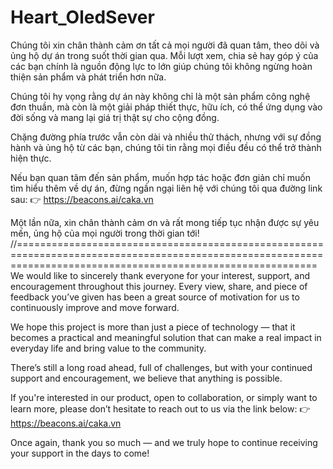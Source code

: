 # Heart_OledSever

Chúng tôi xin chân thành cảm ơn tất cả mọi người đã quan tâm, theo dõi và ủng hộ dự án trong suốt thời gian qua. Mỗi lượt xem, chia sẻ hay góp ý của các bạn chính là nguồn động lực to lớn giúp chúng tôi không ngừng hoàn thiện sản phẩm và phát triển hơn nữa.

Chúng tôi hy vọng rằng dự án này không chỉ là một sản phẩm công nghệ đơn thuần, mà còn là một giải pháp thiết thực, hữu ích, có thể ứng dụng vào đời sống và mang lại giá trị thật sự cho cộng đồng.

Chặng đường phía trước vẫn còn dài và nhiều thử thách, nhưng với sự đồng hành và ủng hộ từ các bạn, chúng tôi tin rằng mọi điều đều có thể trở thành hiện thực.

Nếu bạn quan tâm đến sản phẩm, muốn hợp tác hoặc đơn giản chỉ muốn tìm hiểu thêm về dự án, đừng ngần ngại liên hệ với chúng tôi qua đường link sau:
👉 https://beacons.ai/caka.vn

Một lần nữa, xin chân thành cảm ơn và rất mong tiếp tục nhận được sự yêu mến, ủng hộ của mọi người trong thời gian tới! 
//================================================================================================================================================================
We would like to sincerely thank everyone for your interest, support, and encouragement throughout this journey. Every view, share, and piece of feedback you’ve given has been a great source of motivation for us to continuously improve and move forward.

We hope this project is more than just a piece of technology — that it becomes a practical and meaningful solution that can make a real impact in everyday life and bring value to the community.

There’s still a long road ahead, full of challenges, but with your continued support and encouragement, we believe that anything is possible.

If you're interested in our product, open to collaboration, or simply want to learn more, please don’t hesitate to reach out to us via the link below:
👉 https://beacons.ai/caka.vn

Once again, thank you so much — and we truly hope to continue receiving your support in the days to come!

